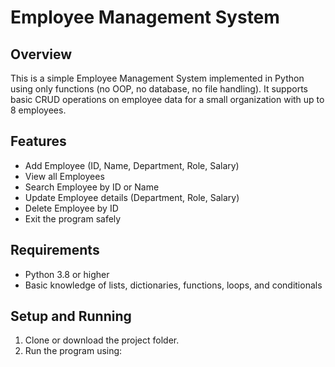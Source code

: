 # Employee Management System

## Overview
This is a simple Employee Management System implemented in Python using only functions (no OOP, no database, no file handling). It supports basic CRUD operations on employee data for a small organization with up to 8 employees.

## Features
- Add Employee (ID, Name, Department, Role, Salary)
- View all Employees
- Search Employee by ID or Name
- Update Employee details (Department, Role, Salary)
- Delete Employee by ID
- Exit the program safely

## Requirements
- Python 3.8 or higher
- Basic knowledge of lists, dictionaries, functions, loops, and conditionals

## Setup and Running
1. Clone or download the project folder.
2. Run the program using:
